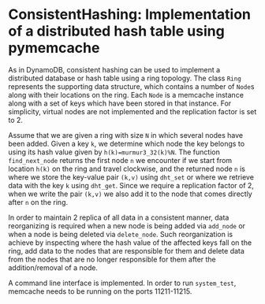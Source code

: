 # ConsistentHashing: Implementation of a distributed hash table using pymemcache
As in DynamoDB, consistent hashing can be used to implement a distributed database or hash table using a ring topology. The class `Ring` represents the supporting data structure, which contains a number of `Node`s along with their locations on the ring. Each `Node` is a memcache instance along with a set of keys which have been stored in that instance. For simplicity, virtual nodes are not implemented and the replication factor is set to 2.

Assume that we are given a ring with size `N` in which several nodes have been added. Given a key `k`, we determine which node the key belongs to using its hash value given by `h(k)=murmur3_32(k)%N`. The function `find_next_node` returns the first node `n` we encounter if we start from location `h(k)` on the ring and travel clockwise, and the returned node `n` is where we store the key-value pair `(k,v)` using `dht_set` or where we retrieve data with the key `k` using `dht_get`. Since we require a replication factor of 2, when we write the pair `(k,v)` we also add it to the node that comes directly after `n` on the ring.

In order to maintain 2 replica of all data in a consistent manner, data reorganizing is required when a new node is being added via `add_node` or when a node is being deleted via `delete_node`. Such reorganization is achieve by inspecting where the hash value of the affected keys fall on the ring, add data to the nodes that are responsible for them and delete data from the nodes that are no longer responsible for them after the addition/removal of a node.

A command line interface is implemented. In order to run `system_test`, memcache needs to be running on the ports 11211-11215.
